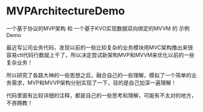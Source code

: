 # MVPArchitectureDemo

一个基于协议的MVP架构 和 一个基于KVO实现数据双向绑定的MVVM 的 示例Demo

  最近写公司业务代码，发现以前的一些比较复杂的业务模块用MVC架构撸出来很容易ctl代码行数就上千了，所以决定尝试新架构MVP和MVVM来优化以前的一些复杂业务！
  
  所以研究了各路大神的一些思想之后，融合自己的一些理解，模拟了一个简单的业务需求，MVP和MVVP架构分别实现了一下，目的是自己加深一遍理解！
  
  代码里面有比较详细的注释，都是自己的一些思考和理解，可能有不太对的地方，不吝赐教！
